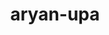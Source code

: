 ---
title: aryan-upa
github: https://github.com/aryan-upa
mode: dark
transition: 1s
score: 72.8
archetype:
- Cool Banner
- Little Bit of Everything
---